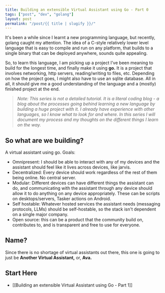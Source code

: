 ```yaml
---
title: Building an extensible Virtual Assistant using Go - Part 0
tags: ["post", "dev", "golang"]
layout: post
permalink: "/post/{{ title | slugify }}/"
---
```

It's been a while since I learnt a new programming language, but recently, golang caught my attention. The idea of a C-style relatively lower level language that is easy to compile and run on any platform, that builds to a single binary that can be deployed anywhere, sounds quite appealing. 

So, to learn this language, I am picking up a project I've been meaning to build for the longest time, and finally make it using **go.** It is a project that involves networking, http servers, reading/writing to files, etc. Depending on how the project goes, I might also have to use an sqlite database. All in all, it should give me a good understanding of the language and a (mostly) finished project at the end. 

> *Note: This series is not a detailed tutorial. It is a literal coding blog - a blog about the processes going behind learning a new language by building a huge project with it. I already have experience with other languages, so I know what to look for and where. In this series I will document my process and my thoughts on the different things I learn on the way.*

## So what are we building?

A virtual assistant using go. Goals:

- Omnipresent: I should be able to interact with any of my devices and the assistant should feel like it lives across devices, like jarvis.
- Decentralized: Every device should work regardless of the rest of them being online. No central server.
- Modular: Different devices can have different things the assistant can do, and communicating with the assistant through any device should allow it to do anything on any device appropriately. These can be scripts on desktops/servers, Tasker actions on Android.
- Self hostable: Whatever hosted services the assistant needs (messaging protocols, LLMs) should be self-hostable, so the stack isn't dependent on a single major company.
- Open source: this can be a product that the community build on, contributes to, and is transparent and free to use for everyone. 

## Name?
Since there is no shortage of virtual assistants out there, this one is going to just be **Another Virtual Assistant,** or, **Ava.**

## Start Here
- [[Building an extensible Virtual Assistant using Go - Part 1]]
